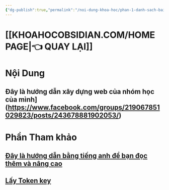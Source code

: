 ```yaml
---
{"dg-publish":true,"permalink":"/noi-dung-khoa-hoc/phan-1-danh-sach-bai-hoc/3-huong-dan-xay-dung-website-truc-tiep-tu-obsidian/","dgPassFrontmatter":true,"noteIcon":"1"}
---
```



# [[KHOAHOCOBSIDIAN.COM/HOME PAGE\|👈 QUAY LẠI]]

# Nội Dung

##  Đây là hướng dẫn  xây dựng web của nhóm học của mình](https://www.facebook.com/groups/219067851029823/posts/243678881902053/)

# Phần Tham khảo
##  [Đây là hướng dẫn bằng tiếng anh để bạn đọc thêm và nâng cao](https://dg-docs.ole.dev/)

## [Lấy Token key](https://github.com/settings/personal-access-tokens/1746452)





